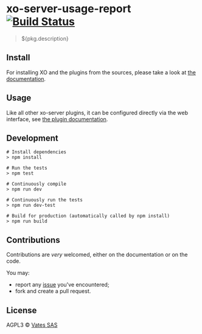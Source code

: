 # xo-server-usage-report [![Build Status](https://travis-ci.org/vatesfr/xo-server-usage-report.png?branch=master)](https://travis-ci.org/vatesfr/xo-server-usage-report)

> \${pkg.description}

## Install

For installing XO and the plugins from the sources, please take a look at [the documentation](https://xen-orchestra.com/docs/from_the_sources.html).

## Usage

Like all other xo-server plugins, it can be configured directly via
the web interface, see [the plugin documentation](https://xen-orchestra.com/docs/plugins.html).

## Development

```
# Install dependencies
> npm install

# Run the tests
> npm test

# Continuously compile
> npm run dev

# Continuously run the tests
> npm run dev-test

# Build for production (automatically called by npm install)
> npm run build
```

## Contributions

Contributions are _very_ welcomed, either on the documentation or on
the code.

You may:

- report any [issue](https://github.com/vatesfr/xen-orchestra/issues)
  you've encountered;
- fork and create a pull request.

## License

AGPL3 © [Vates SAS](http://vates.fr)
